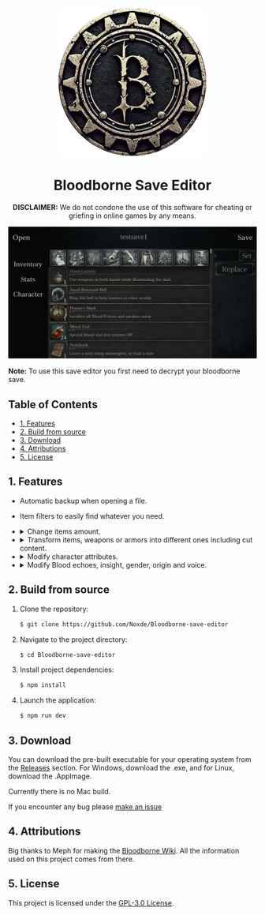 <div align=center> 
  <img alt="creator-program-logo" src="./assets/icon.png" width="300px">

</div>
<h1 align="center">Bloodborne Save Editor</h1>

<p align="center">
   <b>DISCLAIMER:</b> We do not condone the use of this software for cheating or griefing in online games by any means.
</p>

<div align="center">

![overview.gif](./assets/overview.gif)

</div>

**Note:** To use this save editor you first need to decrypt your bloodborne save. 

## Table of Contents

- [1. Features](#1-features)
- [2. Build from source](#2-build-from-source)
- [3. Download](#3-download)
- [4. Attributions](#4-attributions)
- [5. License](#5-license)

## 1. Features

- Automatic backup when opening a file.
- Item filters to easily find whatever you need.
- <details>
      <summary>
         Change items amount.
      </summary>

   <img src="./assets/edit_amount.gif"/>
   </details>

- <details>
      <summary>
         Transform items, weapons or armors into different ones including cut content.
      </summary>

   <img src="./assets/transform.gif"/>
   </details>

- <details>
      <summary>
         Modify character attributes.
      </summary>

   <img src="./assets/attributes.gif"/>
   </details>

- <details>
      <summary>
         Modify Blood echoes, insight, gender, origin and voice.
      </summary>

   <img src="./assets/character.gif"/>
   </details>

## 2. Build from source

1. Clone the repository:

   ```bash
   $ git clone https://github.com/Noxde/Bloodborne-save-editor
   ```

2. Navigate to the project directory:

   ```bash
   $ cd Bloodborne-save-editor
   ```

3. Install project dependencies:

   ```bash
   $ npm install
   ```

4. Launch the application:

   ```bash
   $ npm run dev
   ```

## 3. Download

You can download the pre-built executable for your operating system from the [Releases](https://github.com/Noxde/Bloodborne-save-editor/releases) section.
For Windows, download the .exe, and for Linux, download the .AppImage.

Currently there is no Mac build.

If you encounter any bug please [make an issue](https://github.com/Noxde/Bloodborne-save-editor/issues/new)

## 4. Attributions

Big thanks to Meph for making the [Bloodborne Wiki](https://www.bloodborne-wiki.com/). All the information used on this project comes from there.

## 5. License

This project is licensed under the [GPL-3.0 License](./LICENSE).
